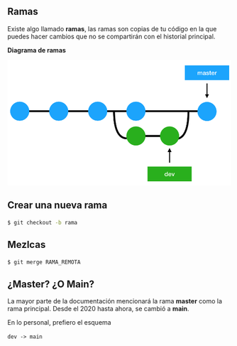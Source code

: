 ## Ramas

Existe algo llamado **ramas**, las ramas son copias de tu código en la que puedes hacer cambios que no se compartirán con el historial principal.


**Diagrama de ramas**

![Diagrama clásico de ramas](git101/assets/ramas.png)


## Crear una nueva rama

```sh
$ git checkout -b rama
```


## Mezlcas

```sh
$ git merge RAMA_REMOTA
```


## ¿Master? ¿O Main?

La mayor parte de la documentación mencionará la rama **master** como la rama principal.
Desde el 2020 hasta ahora, se cambió a **main**.


En lo personal, prefiero el esquema

`dev -> main`